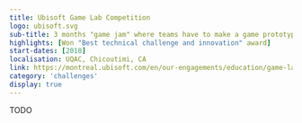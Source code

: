 ```yaml
---
title: Ubisoft Game Lab Competition
logo: ubisoft.svg
sub-title: 3 months "game jam" where teams have to make a game prototype following a theme and specific constraints.
highlights: [Won "Best technical challenge and innovation" award]
start-dates: [2018]
localisation: UQAC, Chicoutimi, CA
link: https://montreal.ubisoft.com/en/our-engagements/education/game-lab-competition/
category: 'challenges'
display: true
---
```

<!---
Gregoire Boiron <gregoire.boiron@gmail.com>
Copyright (c) 2018 Gregoire Boiron  All Rights Reserved.
--->

TODO
